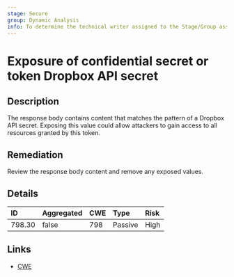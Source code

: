 ```yaml
---
stage: Secure
group: Dynamic Analysis
info: To determine the technical writer assigned to the Stage/Group associated with this page, see https://handbook.gitlab.com/handbook/product/ux/technical-writing/#assignments
---
```


# Exposure of confidential secret or token Dropbox API secret

## Description

The response body contains content that matches the pattern of a Dropbox API secret.
Exposing this value could allow attackers to gain access to all resources granted by this token.

## Remediation

Review the response body content and remove any exposed values.

## Details

| ID | Aggregated | CWE | Type | Risk |
|:---|:--------|:--------|:--------|:--------|
| 798.30 | false | 798 | Passive | High |

## Links

- [CWE](https://cwe.mitre.org/data/definitions/798.html)
